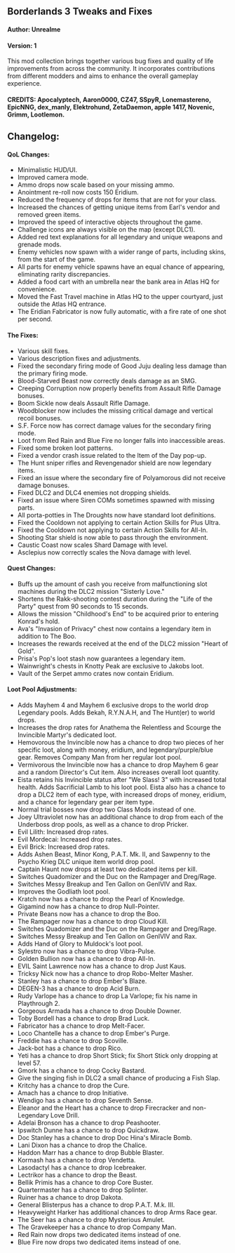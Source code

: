 ## Borderlands 3 Tweaks and Fixes

#### Author: Unrealme
#### Version: 1

This mod collection brings together various bug fixes and quality of life improvements from across the community. It incorporates contributions from different modders and aims to enhance the overall gameplay experience.

#### CREDITS: Apocalyptech, Aaron0000, CZ47, SSpyR, Lonemastereno, EpicNNG, dex_manly, Elektrohund, ZetaDaemon, apple 1417, Novenic, Grimm, Lootlemon.

## Changelog:

#### QoL Changes:
- Minimalistic HUD/UI.
- Improved camera mode.
- Ammo drops now scale based on your missing ammo.
- Anointment re-roll now costs 150 Eridium.
- Reduced the frequency of drops for items that are not for your class.
- Increased the chances of getting unique items from Earl's vendor and removed green items.
- Improved the speed of interactive objects throughout the game.
- Challenge icons are always visible on the map (except DLC1).
- Added red text explanations for all legendary and unique weapons and grenade mods.
- Enemy vehicles now spawn with a wider range of parts, including skins, from the start of the game.
- All parts for enemy vehicle spawns have an equal chance of appearing, eliminating rarity discrepancies.
- Added a food cart with an umbrella near the bank area in Atlas HQ for convenience.
- Moved the Fast Travel machine in Atlas HQ to the upper courtyard, just outside the Atlas HQ entrance.
- The Eridian Fabricator is now fully automatic, with a fire rate of one shot per second.

#### The Fixes:
- Various skill fixes.
- Various description fixes and adjustments.
- Fixed the secondary firing mode of Good Juju dealing less damage than the primary firing mode.
- Blood-Starved Beast now correctly deals damage as an SMG.
- Creeping Corruption now properly benefits from Assault Rifle Damage bonuses.
- Boom Sickle now deals Assault Rifle Damage.
- Woodblocker now includes the missing critical damage and vertical recoil bonuses.
- S.F. Force now has correct damage values for the secondary firing mode.
- Loot from Red Rain and Blue Fire no longer falls into inaccessible areas.
- Fixed some broken loot patterns.
- Fixed a vendor crash issue related to the Item of the Day pop-up.
- The Hunt sniper rifles and Revengenador shield are now legendary items.
- Fixed an issue where the secondary fire of Polyamorous did not receive damage bonuses.
- Fixed DLC2 and DLC4 enemies not dropping shields.
- Fixed an issue where Siren COMs sometimes spawned with missing parts.
- All porta-potties in The Droughts now have standard loot definitions.
- Fixed the Cooldown not applying to certain Action Skills for Plus Ultra.
- Fixed the Cooldown not applying to certain Action Skills for All-In.
- Shooting Star shield is now able to pass through the environment.
- Caustic Coast now scales Shard Damage with level.
- Asclepius now correctly scales the Nova damage with level.

#### Quest Changes:
- Buffs up the amount of cash you receive from malfunctioning slot machines during the DLC2 mission "Sisterly Love."
- Shortens the Rakk-shooting contest duration during the "Life of the Party" quest from 90 seconds to 15 seconds.
- Allows the mission "Childhood's End" to be acquired prior to entering Konrad's hold.
- Ava's "Invasion of Privacy" chest now contains a legendary item in addition to The Boo.
- Increases the rewards received at the end of the DLC2 mission "Heart of Gold".
- Prisa's Pop's loot stash now guarantees a legendary item.
- Wainwright's chests in Knotty Peak are exclusive to Jakobs loot.
- Vault of the Serpet ammo crates now contain Eridium.

#### Loot Pool Adjustments:
- Adds Mayhem 4 and Mayhem 6 exclusive drops to the world drop Legendary pools. Adds Bekah, R.Y.N.A.H, and The Hunt(er) to world drops.
- Increases the drop rates for Anathema the Relentless and Scourge the Invincible Martyr's dedicated loot.
- Hemovorous the Invincible now has a chance to drop two pieces of her specific loot, along with money, eridium, and legendary/purple/blue gear. Removes Company Man from her regular loot pool.
- Vermivorous the Invincible now has a chance to drop Mayhem 6 gear and a random Director's Cut item. Also increases overall loot quantity.
- Eista retains his Invincible status after "We Slass! 3" with increased total health. Adds Sacrificial Lamb to his loot pool. Eista also has a chance to drop a DLC2 item of each type, with increased drops of money, eridium, and a chance for legendary gear per item type.
- Normal trial bosses now drop two Class Mods instead of one.
- Joey Ultraviolet now has an additional chance to drop from each of the Underboss drop pools, as well as a chance to drop Pricker.
- Evil Lilith: Increased drop rates.
- Evil Mordecai: Increased drop rates.
- Evil Brick: Increased drop rates.
- Adds Ashen Beast, Minor Kong, P.A.T. Mk. II, and Sawpenny to the Psycho Krieg DLC unique item world drop pool.
- Captain Haunt now drops at least two dedicated items per kill.
- Switches Quadomizer and the Duc on the Rampager and Dreg/Rage.
- Switches Messy Breakup and Ten Gallon on GenIVIV and Rax.
- Improves the Godliath loot pool.
- Kratch now has a chance to drop the Pearl of Knowledge.
- Gigamind now has a chance to drop Null-Pointer.
- Private Beans now has a chance to drop the Boo.
- The Rampager now has a chance to drop Cloud Kill.
- Switches Quadomizer and the Duc on the Rampager and Dreg/Rage.
- Switches Messy Breakup and Ten Gallon on GenIVIV and Rax.
- Adds Hand of Glory to Muldock's loot pool.
- Sylestro now has a chance to drop Vibra-Pulse.
- Golden Bullion now has a chance to drop All-In.
- EVIL Saint Lawrence now has a chance to drop Just Kaus.
- Tricksy Nick now has a chance to drop Robo-Melter Masher.
- Stanley has a chance to drop Ember's Blaze.
- DEGEN-3 has a chance to drop Acid Burn.
- Rudy Varlope has a chance to drop La Varlope; fix his name in Playthrough 2.
- Gorgeous Armada has a chance to drop Double Downer.
- Toby Bordell has a chance to drop Brad Luck.
- Fabricator has a chance to drop Melt-Facer.
- Loco Chantelle has a chance to drop Ember's Purge.
- Freddie has a chance to drop Scoville.
- Jack-bot has a chance to drop Rico.
- Yeti has a chance to drop Short Stick; fix Short Stick only dropping at level 57.
- Gmork has a chance to drop Cocky Bastard.
- Give the singing fish in DLC2 a small chance of producing a Fish Slap.
- Kritchy has a chance to drop the Cure.
- Amach has a chance to drop Initiative.
- Wendigo has a chance to drop Seventh Sense.
- Eleanor and the Heart has a chance to drop Firecracker and non-Legendary Love Drill.
- Adelai Bronson has a chance to drop Peashooter.
- Ipswitch Dunne has a chance to drop Quickdraw.
- Doc Stanley has a chance to drop Doc Hina's Miracle Bomb.
- Lani Dixon has a chance to drop the Chalice.
- Haddon Marr has a chance to drop Bubble Blaster.
- Kormash has a chance to drop Vendetta.
- Lasodactyl has a chance to drop Icebreaker.
- Lectrikor has a chance to drop the Beast.
- Bellik Primis has a chance to drop Core Buster.
- Quartermaster has a chance to drop Splinter.
- Ruiner has a chance to drop Dakota.
- General Blisterpus has a chance to drop P.A.T. M.k. III.
- Heavyweight Harker has additional chances to drop Arms Race gear.
- The Seer has a chance to drop Mysterious Amulet.
- The Gravekeeper has a chance to drop Company Man.
- Red Rain now drops two dedicated items instead of one.
- Blue Fire now drops two dedicated items instead of one.
